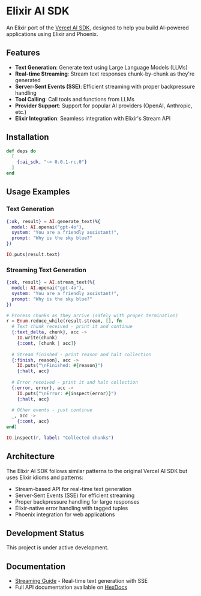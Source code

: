 # Elixir AI SDK

An Elixir port of the [Vercel AI SDK](https://ai-sdk.dev/), designed to help you build AI-powered applications using Elixir and Phoenix.

## Features

- **Text Generation**: Generate text using Large Language Models (LLMs)
- **Real-time Streaming**: Stream text responses chunk-by-chunk as they're generated
- **Server-Sent Events (SSE)**: Efficient streaming with proper backpressure handling
- **Tool Calling**: Call tools and functions from LLMs
- **Provider Support**: Support for popular AI providers (OpenAI, Anthropic, etc.)
- **Elixir Integration**: Seamless integration with Elixir's Stream API

## Installation

```elixir
def deps do
  [
    {:ai_sdk, "~> 0.0.1-rc.0"}
  ]
end
```

## Usage Examples

### Text Generation

```elixir
{:ok, result} = AI.generate_text(%{
  model: AI.openai("gpt-4o"),
  system: "You are a friendly assistant!",
  prompt: "Why is the sky blue?"
})

IO.puts(result.text)
```

### Streaming Text Generation

```elixir
{:ok, result} = AI.stream_text(%{
  model: AI.openai("gpt-4o"),
  system: "You are a friendly assistant!",
  prompt: "Why is the sky blue?"
})

# Process chunks as they arrive (safely with proper termination)
r = Enum.reduce_while(result.stream, [], fn
  # Text chunk received - print it and continue
  {:text_delta, chunk}, acc ->
    IO.write(chunk)
    {:cont, [chunk | acc]}
    
  # Stream finished - print reason and halt collection
  {:finish, reason}, acc ->
    IO.puts("\nFinished: #{reason}")
    {:halt, acc}
    
  # Error received - print it and halt collection
  {:error, error}, acc ->
    IO.puts("\nError: #{inspect(error)}")
    {:halt, acc}
    
  # Other events - just continue
  _, acc ->
    {:cont, acc}
end)

IO.inspect(r, label: "Collected chunks")
```

## Architecture

The Elixir AI SDK follows similar patterns to the original Vercel AI SDK but uses Elixir idioms and patterns:

- Stream-based API for real-time text generation
- Server-Sent Events (SSE) for efficient streaming
- Proper backpressure handling for large responses
- Elixir-native error handling with tagged tuples
- Phoenix integration for web applications

## Development Status

This project is under active development.

## Documentation

- [Streaming Guide](docs/streaming.md) - Real-time text generation with SSE
- Full API documentation available on [HexDocs](https://hexdocs.pm/ai_sdk)